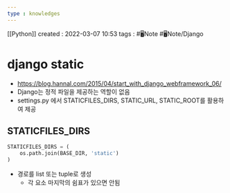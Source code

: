 ```yaml
---
type : knowledges
---
```


[[Python]]
created : 2022-03-07 10:53
tags : #🖥️Note #🖥️Note/Django 

# django static
- https://blog.hannal.com/2015/04/start_with_django_webframework_06/
- Django는 정적 파일을 제공하는 역할이 없음
- settings.py 에서 STATICFILES_DIRS, STATIC_URL, STATIC_ROOT를 활용하여 제공

## STATICFILES_DIRS
```python
STATICFILES_DIRS = (
	os.path.join(BASE_DIR, 'static')
)
```
- 경로를 list 또는 tuple로 생성
	- 각 요소 마지막의 쉼표가 있으면 안됨